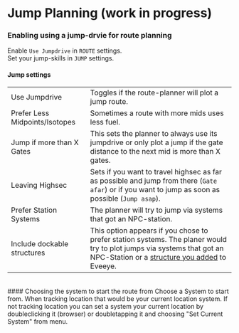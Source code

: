 # Jump Planning (work in progress)

### Enabling using a jump-drvie for route planning
Enable `Use Jumpdrive` in `ROUTE` settings.<br>
Set your jump-skills in `JUMP` settings.<br>

#### Jump settings
|  |  |
|--|--|
| Use Jumpdrive | Toggles if the route-planner will plot a jump route. |
| Prefer Less Midpoints/Isotopes | Sometimes a route with more mids uses less fuel. |
| Jump if more than X Gates | This sets the planner to always use its jumpdrive or only plot a jump if the gate distance to the next mid is more than X gates. |
| Leaving Highsec | Sets if you want to travel highsec as far as possible and jump from there (`Gate afar`) or if you want to jump as soon as possible (`Jump asap`). |
| Prefer Station Systems | The planner will try to jump via systems that got an NPC-station. |
| Include dockable structures | This option appears if you chose to prefer station systems. The planer would try to plot jumps via systems that got an NPC-Station or a [structure you added](https://eveeye.readthedocs.io/en/latest/sharing/structures/) to Eveeye. |

<br>
#### Choosing the system to start the route from
Choose a System to start from. When tracking location that would be your current location system. If not tracking location you can set a system your current location by doubleclicking it (browser) or doubletapping it and choosing "Set Current System" from menu.

<!--stackedit_data:
eyJoaXN0b3J5IjpbMTgzNTU2MzU2MCwtMTcwMDk2NTA4MiwxNj
I5NjIzMjMxLC0xOTg1NTE2MTc0XX0=
-->
